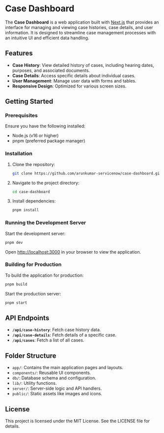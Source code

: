 # Case Dashboard

The **Case Dashboard** is a web application built with [Next.js](https://nextjs.org) that provides an interface for managing and viewing case histories, case details, and user information. It is designed to streamline case management processes with an intuitive UI and efficient data handling.

## Features

- **Case History**: View detailed history of cases, including hearing dates, purposes, and associated documents.
- **Case Details**: Access specific details about individual cases.
- **User Management**: Manage user data with forms and tables.
- **Responsive Design**: Optimized for various screen sizes.

## Getting Started

### Prerequisites

Ensure you have the following installed:
- Node.js (v16 or higher)
- pnpm (preferred package manager)

### Installation

1. Clone the repository:
   ```bash
   git clone https://github.com/arunkumar-servicenow/case-dashboard.git
   ```

2. Navigate to the project directory:
   ```bash
   cd case-dashboard
   ```

3. Install dependencies:
   ```bash
   pnpm install
   ```

### Running the Development Server

Start the development server:
```bash
pnpm dev
```

Open [http://localhost:3000](http://localhost:3000) in your browser to view the application.

### Building for Production

To build the application for production:
```bash
pnpm build
```

Start the production server:
```bash
pnpm start
```

## API Endpoints

- **`/api/case-history`**: Fetch case history data.
- **`/api/case-details`**: Fetch details of a specific case.
- **`/api/cases`**: Fetch a list of all cases.

## Folder Structure

- `app/`: Contains the main application pages and layouts.
- `components/`: Reusable UI components.
- `db/`: Database schema and configuration.
- `lib/`: Utility functions.
- `server/`: Server-side logic and API handlers.
- `public/`: Static assets like images and icons.

## License

This project is licensed under the MIT License. See the LICENSE file for details.
